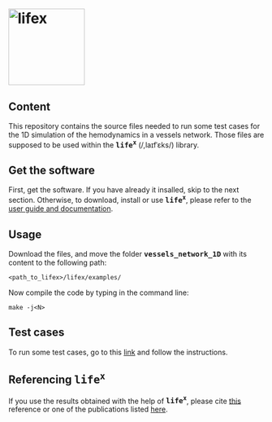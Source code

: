 # <img alt="lifex" width="150" src="https://gitlab.com/lifex/lifex/-/raw/main/doc/logo/lifex.png" />

## Content
This repository contains the source files needed to run some test cases for the
1D simulation of the hemodynamics in a vessels network.
Those files are supposed to be used within the **<kbd>life<sup>x</sup></kbd>**
(/,laɪfˈɛks/) library.

## Get the software
First, get the software. If you have already it insalled, skip to the next section.
Otherwise, to download, install or use **<kbd>life<sup>x</sup></kbd>**, please
refer to the [user guide and documentation](https://lifex.gitlab.io/lifex/).

## Usage
Download the files, and move the folder **<kbd>vessels_network_1D</kbd>**
with its content to the following path:
```
<path_to_lifex>/lifex/examples/
```
Now compile the code by typing in the command line:
```
make -j<N>
```

## Test cases
To run some test cases, go to this [link](https://github.com/GiacomoLorenzon/vascular_hemodynamics_test_cases.git)
and follow the instructions.

## Referencing **<kbd>life<sup>x</sup></kbd>**
If you use the results obtained with the help of **<kbd>life<sup>x</sup></kbd>**,
please cite [this](https://doi.org/10.48550/arXiv.2207.14668) reference or one of the 
publications listed [here](https://lifex.gitlab.io/lifex/publications.html).
